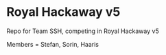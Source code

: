 # Royal Hackaway v5

Repo for Team SSH, competing in Royal Hackaway v5

Members = Stefan, Sorin, Haaris

